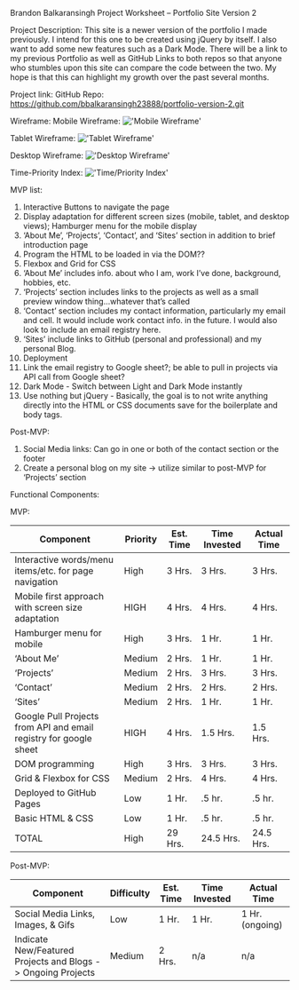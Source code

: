 Brandon Balkaransingh
Project Worksheet – Portfolio Site Version 2


Project Description: This site is a newer version of the portfolio I made previously. I intend for this one to be created using jQuery by itself. I also want to add some new features such as a Dark Mode. There will be a link to my previous Portfolio as well as GitHub Links to both repos so that anyone who stumbles upon this site can compare the code between the two. My hope is that this can highlight my growth over the past several months. 

Project link: 
GitHub Repo: https://github.com/bbalkaransingh23888/portfolio-version-2.git

Wireframe:
Mobile Wireframe: !['Mobile Wireframe'](images/image2.jpeg)
 

Tablet Wireframe: !['Tablet Wireframe'](images/image3.jpeg)
 

Desktop Wireframe: !['Desktop Wireframe'](images/image4.jpeg)
 

Time-Priority Index: !['Time/Priority Index'](images/image1.jpeg)
 
MVP list:
1)	Interactive Buttons to navigate the page
2)	Display adaptation for different screen sizes (mobile, tablet, and desktop views); Hamburger menu for the mobile display
3)	‘About Me’, ‘Projects’, ‘Contact’, and ‘Sites’ section in addition to brief introduction page
4)	Program the HTML to be loaded in via the DOM??
5)	Flexbox and Grid for CSS
6)	‘About Me’ includes info. about who I am, work I’ve done, background, hobbies, etc.
7)	‘Projects’ section includes links to the projects as well as a small preview window thing…whatever that’s called
8)	‘Contact’ section includes my contact information, particularly my email and cell. It would include work contact info. in the future. I would also look to include an email registry here. 
9)	‘Sites’ include links to GitHub (personal and professional) and my personal Blog.
10)	 Deployment 
11)	 Link the email registry to Google sheet?; be able to pull in projects via API call from Google sheet?
12) Dark Mode - Switch between Light and Dark Mode instantly
13) Use nothing but jQuery - Basically, the goal is to not write anything directly into the HTML or CSS documents save for the boilerplate and body tags. 



Post-MVP: 
1)	Social Media links: Can go in one or both of the contact section or the footer
2)	Create a personal blog on my site -> utilize similar to post-MVP for ‘Projects’ section 


Functional Components: 

MVP:

|Component|Priority|Est. Time|Time Invested|Actual Time|
|---------|--------|---------|-------------|-----------|
|Interactive words/menu items/etc. for page navigation|High|3 Hrs.|3 Hrs.|3 Hrs.| 		
|Mobile first approach with screen size adaptation|HIGH|4 Hrs.|4 Hrs.|4 Hrs.| 		
|Hamburger menu for mobile|High|3 Hrs.|1 Hr.|1 Hr.| 		
|‘About Me’|Medium|2 Hrs.|1 Hr.|1 Hr.| 		
|‘Projects’|Medium|2 Hrs.|3 Hrs.|3 Hrs.|		
|‘Contact’|Medium|2 Hrs.|2 Hrs.|2 Hrs.|		
|‘Sites’|Medium|2 Hrs.|1 Hr.|1 Hr.| 		
|Google Pull Projects from API and email registry for google sheet|HIGH|4 Hrs.|1.5 Hrs.|1.5 Hrs.|		
|DOM programming|High|3 Hrs.|3 Hrs.|3 Hrs.|		
|Grid & Flexbox for CSS|Medium|2 Hrs.|4 Hrs.|4 Hrs.|		
|Deployed to GitHub Pages|Low|1 Hr.|.5 hr.|.5 hr.|		
|Basic HTML & CSS|Low|1 Hr.|.5 hr.|.5 hr.|		
|TOTAL|High|29 Hrs.|24.5 Hrs.|24.5 Hrs.| 		


Post-MVP:

|Component|Difficulty|Est. Time|Time Invested|Actual Time|
|---------|--------------------|---------|-------------|-----------|
|Social Media Links, Images, & Gifs|Low|1 Hr.|1 Hr.|1 Hr.(ongoing)|
|Indicate New/Featured Projects and Blogs -> Ongoing Projects|Medium|2 Hrs.|n/a|n/a|
